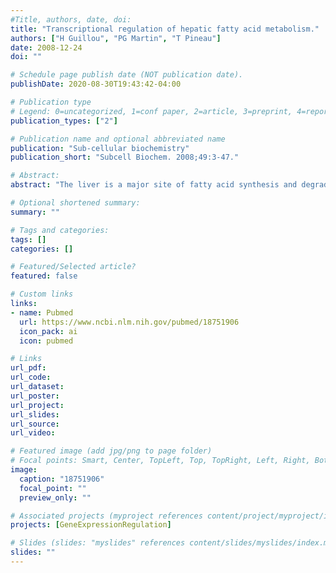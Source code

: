 ```yaml
---
#Title, authors, date, doi:
title: "Transcriptional regulation of hepatic fatty acid metabolism."
authors: ["H Guillou", "PG Martin", "T Pineau"]
date: 2008-12-24
doi: ""

# Schedule page publish date (NOT publication date).
publishDate: 2020-08-30T19:43:42-04:00

# Publication type
# Legend: 0=uncategorized, 1=conf paper, 2=article, 3=preprint, 4=report, 5=book, 6=book chapter, 7=thesis, 8=patent
publication_types: ["2"]

# Publication name and optional abbreviated name
publication: "Sub-cellular biochemistry"
publication_short: "Subcell Biochem. 2008;49:3-47."

# Abstract:
abstract: "The liver is a major site of fatty acid synthesis and degradation. Transcriptional regulation is one of several mechanisms controlling hepatic metabolism of fatty acids. Two transcription factors, namely SREBP1-c and PPARalpha, appear to be the main players controlling synthesis and degradation of fatty acids respectively. This chapter briefly presents fatty acid metabolism. The first part focuses on SREBP1-c contribution to the control of gene expression relevant to fatty acid synthesis and the main mechanisms of activation for this transcriptional program. The second part reviews the evidence for the involvement of PPARalpha in the control of fatty acid degradation and the key features of this nuclear receptor. Finally, the third part aims at summarizing recent advances in our current understanding of how these two transcription factors fit in the regulatory networks that sense hormones or nutrients, including cellular fatty acids, and govern the transcription of genes implicated in hepatic fatty acid metabolism."

# Optional shortened summary:
summary: ""

# Tags and categories:
tags: []
categories: []

# Featured/Selected article?
featured: false

# Custom links
links:
- name: Pubmed
  url: https://www.ncbi.nlm.nih.gov/pubmed/18751906
  icon_pack: ai
  icon: pubmed

# Links
url_pdf:
url_code:
url_dataset:
url_poster:
url_project:
url_slides:
url_source:
url_video:

# Featured image (add jpg/png to page folder)
# Focal points: Smart, Center, TopLeft, Top, TopRight, Left, Right, BottomLeft, Bottom, BottomRight
image: 
  caption: "18751906"
  focal_point: ""
  preview_only: ""

# Associated projects (myproject references content/project/myproject/index.md)
projects: [GeneExpressionRegulation]

# Slides (slides: "myslides" references content/slides/myslides/index.md)
slides: ""
---
```

